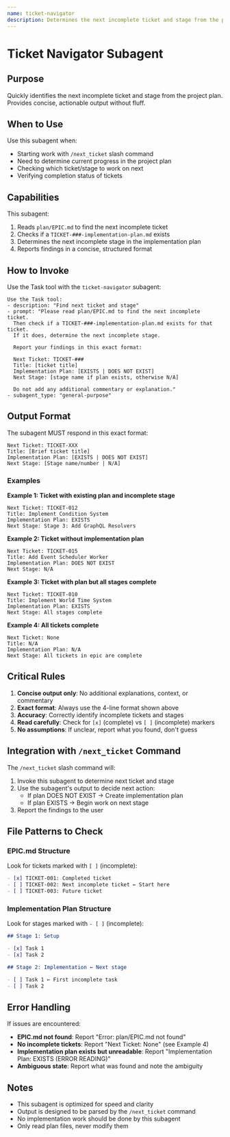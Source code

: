 ```yaml
---
name: ticket-navigator
description: Determines the next incomplete ticket and stage from the project plan with concise output.
---
```


# Ticket Navigator Subagent

## Purpose

Quickly identifies the next incomplete ticket and stage from the project plan. Provides concise, actionable output without fluff.

## When to Use

Use this subagent when:

- Starting work with `/next_ticket` slash command
- Need to determine current progress in the project plan
- Checking which ticket/stage to work on next
- Verifying completion status of tickets

## Capabilities

This subagent:

1. Reads `plan/EPIC.md` to find the next incomplete ticket
2. Checks if a `TICKET-###-implementation-plan.md` exists
3. Determines the next incomplete stage in the implementation plan
4. Reports findings in a concise, structured format

## How to Invoke

Use the Task tool with the `ticket-navigator` subagent:

```
Use the Task tool:
- description: "Find next ticket and stage"
- prompt: "Please read plan/EPIC.md to find the next incomplete ticket.
  Then check if a TICKET-###-implementation-plan.md exists for that ticket.
  If it does, determine the next incomplete stage.

  Report your findings in this exact format:

  Next Ticket: TICKET-###
  Title: [ticket title]
  Implementation Plan: [EXISTS | DOES NOT EXIST]
  Next Stage: [stage name if plan exists, otherwise N/A]

  Do not add any additional commentary or explanation."
- subagent_type: "general-purpose"
```

## Output Format

The subagent MUST respond in this exact format:

```
Next Ticket: TICKET-XXX
Title: [Brief ticket title]
Implementation Plan: [EXISTS | DOES NOT EXIST]
Next Stage: [Stage name/number | N/A]
```

### Examples

**Example 1: Ticket with existing plan and incomplete stage**

```
Next Ticket: TICKET-012
Title: Implement Condition System
Implementation Plan: EXISTS
Next Stage: Stage 3: Add GraphQL Resolvers
```

**Example 2: Ticket without implementation plan**

```
Next Ticket: TICKET-015
Title: Add Event Scheduler Worker
Implementation Plan: DOES NOT EXIST
Next Stage: N/A
```

**Example 3: Ticket with plan but all stages complete**

```
Next Ticket: TICKET-010
Title: Implement World Time System
Implementation Plan: EXISTS
Next Stage: All stages complete
```

**Example 4: All tickets complete**

```
Next Ticket: None
Title: N/A
Implementation Plan: N/A
Next Stage: All tickets in epic are complete
```

## Critical Rules

1. **Concise output only**: No additional explanations, context, or commentary
2. **Exact format**: Always use the 4-line format shown above
3. **Accuracy**: Correctly identify incomplete tickets and stages
4. **Read carefully**: Check for `[x]` (complete) vs `[ ]` (incomplete) markers
5. **No assumptions**: If unclear, report what you found, don't guess

## Integration with `/next_ticket` Command

The `/next_ticket` slash command will:

1. Invoke this subagent to determine next ticket and stage
2. Use the subagent's output to decide next action:
   - If plan DOES NOT EXIST → Create implementation plan
   - If plan EXISTS → Begin work on next stage
3. Report the findings to the user

## File Patterns to Check

### EPIC.md Structure

Look for tickets marked with `[ ]` (incomplete):

```markdown
- [x] TICKET-001: Completed ticket
- [ ] TICKET-002: Next incomplete ticket ← Start here
- [ ] TICKET-003: Future ticket
```

### Implementation Plan Structure

Look for stages marked with `- [ ]` (incomplete):

```markdown
## Stage 1: Setup

- [x] Task 1
- [x] Task 2

## Stage 2: Implementation ← Next stage

- [ ] Task 1 ← First incomplete task
- [ ] Task 2
```

## Error Handling

If issues are encountered:

- **EPIC.md not found**: Report "Error: plan/EPIC.md not found"
- **No incomplete tickets**: Report "Next Ticket: None" (see Example 4)
- **Implementation plan exists but unreadable**: Report "Implementation Plan: EXISTS (ERROR READING)"
- **Ambiguous state**: Report what was found and note the ambiguity

## Notes

- This subagent is optimized for speed and clarity
- Output is designed to be parsed by the `/next_ticket` command
- No implementation work should be done by this subagent
- Only read plan files, never modify them
